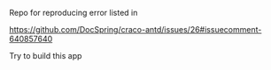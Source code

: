 Repo for reproducing error listed in 

https://github.com/DocSpring/craco-antd/issues/26#issuecomment-640857640

Try to build this app
